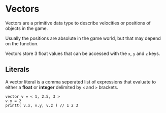 # Vectors

Vectors are a primitive data type to describe velocities or positions of objects in the game.

Usually the positions are absolute in the game world, but that may depend on the function.

Vectors store 3 float values that can be accessed with the `x`, `y` and `z` keys.

## Literals

A vector literal is a comma seperated list of expressions that evaluate to either a **float** or **integer** delimited by `<` and `>` brackets.

```squirrel
vector v = < 1, 2.5, 3 >
v.y = 2
printt( v.x, v.y, v.z ) // 1 2 3
```

